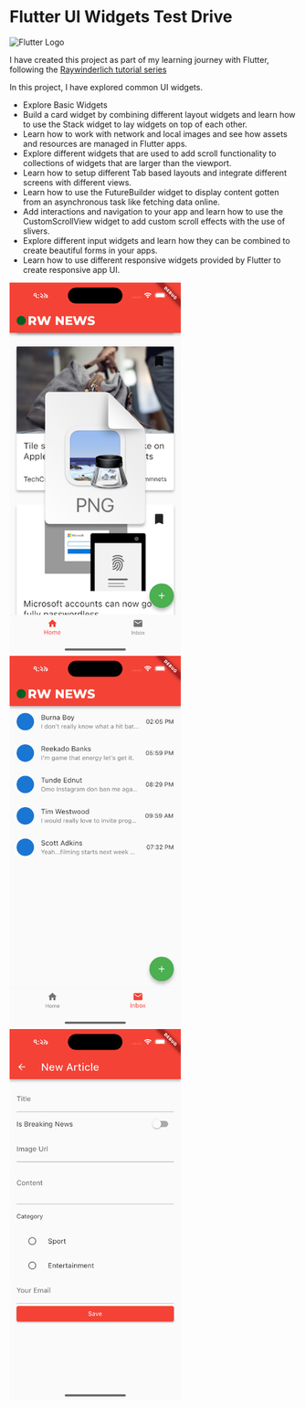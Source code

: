 # Flutter UI Widgets Test Drive

![Flutter Logo](https://upload.wikimedia.org/wikipedia/commons/1/17/Google-flutter-logo.png)

I have created this project as part of my learning journey with Flutter, following the [Raywinderlich tutorial series](https://www.kodeco.com/26933987-flutter-ui-widgets) 

In this project, I have explored common UI widgets.

- Explore Basic Widgets
- Build a card widget by combining different layout widgets and learn how to use the Stack widget to lay widgets on top of each other.
- Learn how to work with network and local images and see how assets and resources are managed in Flutter apps.
- Explore different widgets that are used to add scroll functionality to collections of widgets that are larger than the viewport.
- Learn how to setup different Tab based layouts and integrate different screens with different views.
- Learn how to use the FutureBuilder widget to display content gotten from an asynchronous task like fetching data online.
- Add interactions and navigation to your app and learn how to use the CustomScrollView widget to add custom scroll effects with the use of slivers.
- Explore different input widgets and learn how they can be combined to create beautiful forms in your apps.
- Learn how to use different responsive widgets provided by Flutter to create responsive app UI.


<p float="left">
  <img src="screenshot/screen-1.png" width="300" />
  <img src="screenshot/screen-2.png" width="300" /> 
  <img src="screenshot/screen-3.png" width="300" />
</p>





